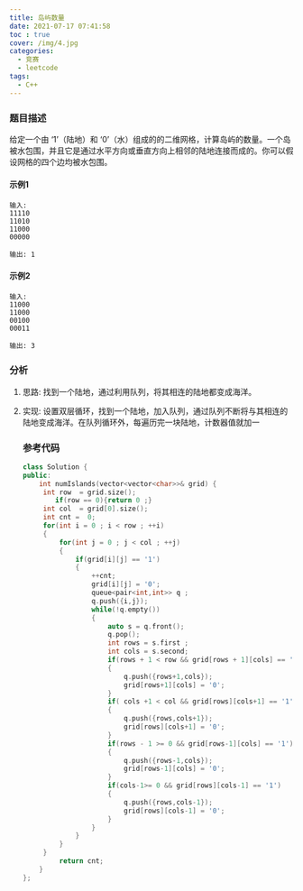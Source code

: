 ```yaml
---
title: 岛屿数量
date: 2021-07-17 07:41:58
toc : true
cover: /img/4.jpg
categories: 
  - 竞赛
  - leetcode	
tags: 
  - C++
---
```


### 题目描述

给定一个由 ‘1’（陆地）和 ‘0’（水）组成的的二维网格，计算岛屿的数量。一个岛被水包围，并且它是通过水平方向或垂直方向上相邻的陆地连接而成的。你可以假设网格的四个边均被水包围。<!-- more -->

#### 示例1

```
输入:
11110
11010
11000
00000

输出: 1
```

#### 示例2

```
输入:
11000
11000
00100
00011

输出: 3
```

### 分析

1. 思路: 找到一个陆地，通过利用队列，将其相连的陆地都变成海洋。

2. 实现: 设置双层循环，找到一个陆地，加入队列，通过队列不断将与其相连的陆地变成海洋。在队列循环外，每遍历完一块陆地，计数器值就加一

   ### 参考代码

   ```c++
   class Solution {
   public:
       int numIslands(vector<vector<char>>& grid) {
       	int row  = grid.size();
           if(row == 0){return 0 ;}
       	int col  = grid[0].size();
       	int cnt =  0;
       	for(int i = 0 ; i < row ; ++i)
       	{
       		for(int j = 0 ; j < col ; ++j)
       		{
       			if(grid[i][j] == '1')
       			{
       				++cnt;
       				grid[i][j] = '0';
       				queue<pair<int,int>> q ;
       				q.push({i,j});
       				while(!q.empty())
       				{
       					auto s = q.front();
       					q.pop();
       					int rows = s.first ;
       					int cols = s.second;
       					if(rows + 1 < row && grid[rows + 1][cols] == '1')
       					{
       						q.push({rows+1,cols});
       						grid[rows+1][cols] = '0';
       					}
       					if( cols +1 < col && grid[rows][cols+1] == '1')
       					{
       						q.push({rows,cols+1});
       						grid[rows][cols+1] = '0';
       					}
       					if(rows - 1 >= 0 && grid[rows-1][cols] == '1')
       					{
       						q.push({rows-1,cols});
       						grid[rows-1][cols] = '0';
       					}
       					if(cols-1>= 0 && grid[rows][cols-1] == '1')
       					{
       						q.push({rows,cols-1});
       						grid[rows][cols-1] = '0';
       					}
       				}
       			}
       		}
       	}
            return cnt;
       }
   };
   ```
